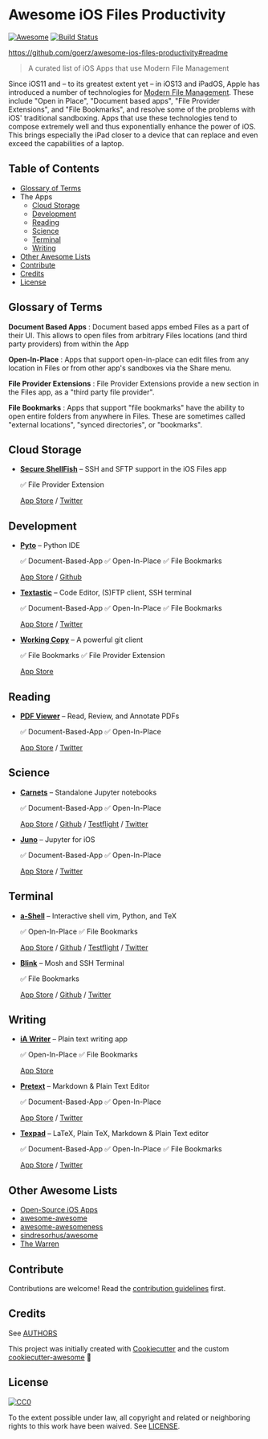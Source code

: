 # Awesome iOS Files Productivity

[![Awesome][awesome-badge]][awesome-link] [![Build Status][travis-badge]][travis-link]

https://github.com/goerz/awesome-ios-files-productivity#readme

> A curated list of iOS Apps that use Modern File Management

Since iOS11 and – to its greatest extent yet – in iOS13 and iPadOS, Apple has
introduced a number of technologies for [Modern File Management][]. These
include "Open in Place", "Document based apps", "File Provider Extensions", and
"File Bookmarks", and resolve some of the problems with iOS' traditional
sandboxing. Apps that use these technologies tend to compose extremely well and
thus exponentially enhance the power of iOS. This brings especially the iPad
closer to a device that can replace and even exceed the capabilities of a
laptop.

[Modern File Management]: https://www.macstories.net/stories/beyond-the-tablet/2/#modern-file-management

## Table of Contents

- [Glossary of Terms](#glossary-of-terms)
- The Apps
    - [Cloud Storage](#cloud-storage)
    - [Development](#development)
    - [Reading](#reading)
    - [Science](#science)
    - [Terminal](#terminal)
    - [Writing](#writing)
- [Other Awesome Lists](#other-awesome-lists)
- [Contribute](#contribute)
- [Credits](#credits)
- [License](#license)

## Glossary of Terms

**Document Based Apps**
: Document based apps embed Files as a part of their UI. This allows to open files from arbitrary Files locations (and third party providers) from within the App

**Open-In-Place**
: Apps that support open-in-place can edit files from any location in Files or from other app's sandboxes via the Share menu.

**File Provider Extensions**
: File Provider Extensions provide a new section in the Files app, as a "third party file provider".

**File Bookmarks**
: Apps that support "file bookmarks" have the ability to open entire folders from anywhere in Files. These are sometimes called "external locations", "synced directories", or "bookmarks".

## Cloud Storage

- [**Secure ShellFish**](https://secureshellfish.app/) – SSH and SFTP support in the iOS Files app

  :white_check_mark: File Provider Extension

  [App Store](https://apps.apple.com/us/app/secure-shellfish/id1336634154?ls=1) /
  [Twitter](https://twitter.com/shellfishapp?lang=en)


## Development


- [**Pyto**](https://pyto.app) – Python IDE

  :white_check_mark: Document-Based-App
  :white_check_mark: Open-In-Place
  :white_check_mark: File Bookmarks

   [App Store](https://apps.apple.com/us/app/pyto-python-3-7/id1436650069?ign-mpt=uo%3D4) /
   [Github](https://github.com/ColdGrub1384/Pyto)


- [**Textastic**](https://www.textasticapp.com) – Code Editor, (S)FTP client, SSH terminal

  :white_check_mark: Document-Based-App
  :white_check_mark: Open-In-Place
  :white_check_mark: File Bookmarks

  [App Store](https://apps.apple.com/us/app/id1049254261?mt=8) /
  [Twitter](https://twitter.com/Textastic)


- [**Working Copy**](https://workingcopyapp.com) – A powerful git client

  :white_check_mark: File Bookmarks
  :white_check_mark: File Provider Extension

   [App Store](https://apps.apple.com/us/app/working-copy/id896694807?ign-mpt=uo%3D6)


## Reading


- [**PDF Viewer**](https://pdfviewer.io) – Read, Review, and Annotate PDFs

  :white_check_mark: Document-Based-App
  :white_check_mark: Open-In-Place

  [App Store](https://apps.apple.com/us/app/pdf-viewer-annotation-expert/id1120099014) /
  [Twitter](https://twitter.com/pdfviewerapp)


## Science


- [**Carnets**](https://holzschu.github.io/Carnets_Jupyter/) – Standalone Jupyter notebooks

  :white_check_mark: Document-Based-App
  :white_check_mark: Open-In-Place

  [App Store](https://apps.apple.com/us/app/carnets/id1450994949) /
  [Github](https://github.com/holzschu/Carnets) /
  [Testflight](https://testflight.apple.com/join/yevwlUs1) /
  [Twitter](https://twitter.com/carnets_jupyter)


- [**Juno**](https://juno.sh) – Jupyter for iOS

  :white_check_mark: Document-Based-App
  :white_check_mark: Open-In-Place

  [App Store](https://apps.apple.com/app/id1462586500) /
  [Twitter](https://twitter.com/junoapps)


## Terminal


- [**a-Shell**](https://holzschu.github.io/a-Shell_iOS/) – Interactive shell vim, Python, and TeX

  :white_check_mark: Open-In-Place
  :white_check_mark: File Bookmarks

  [App Store](https://apps.apple.com/fr/app/a-shell/id1473805438) /
  [Github](https://github.com/holzschu/a-Shell) /
  [Testflight](https://testflight.apple.com/join/WUdKe3f4) /
  [Twitter](https://twitter.com/a_Shell_iOS)


- [**Blink**](http://www.blink.sh) – Mosh and SSH Terminal

  :white_check_mark: File Bookmarks

  [App Store](https://apps.apple.com/app/id1156707581) /
  [Github](https://github.com/blinksh/blink/) /
  [Twitter](https://twitter.com/BlinkShell)


## Writing


- [**iA Writer**](https://ia.net/writer) – Plain text writing app

  :white_check_mark: Open-In-Place
  :white_check_mark: File Bookmarks

  [App Store](https://apps.apple.com/app/id775737172?mt=12)


- [**Pretext**](https://twitter.com/pretext_app) – Markdown & Plain Text Editor

  :white_check_mark: Document-Based-App
  :white_check_mark: Open-In-Place

  [App Store](https://apps.apple.com/app/pretext/id1347707000) /
  [Twitter](https://twitter.com/pretext_app)

- [**Texpad**](https://twitter.com/texpad) – LaTeX, Plain TeX, Markdown & Plain Text editor

  :white_check_mark: Document-Based-App
  :white_check_mark: Open-In-Place
  :white_check_mark: File Bookmarks

  [App Store](https://apps.apple.com/app/texpad-latex-editor/id550419159) /
  [Twitter](https://twitter.com/texpad)


## Other Awesome Lists

* [Open-Source iOS Apps](https://github.com/dkhamsing/open-source-ios-apps)
* [awesome-awesome](https://github.com/emijrp/awesome-awesome)
* [awesome-awesomeness](https://github.com/bayandin/awesome-awesomeness)
* [sindresorhus/awesome][awesome-link]
* [The Warren](https://github.com/torchhound/warren)


## Contribute


Contributions are welcome! Read the [contribution guidelines](CONTRIBUTING.md) first.


## Credits


See [AUTHORS](AUTHORS.md)

This project was initially created with [Cookiecutter][cookiecutter] and the custom [cookiecutter-awesome][cookiecutter-awesome] :cookie:


## License

[![CC0][CC0-badge]][CC0-link]

To the extent possible under law, all copyright and related or neighboring
rights to this work have been waived. See [LICENSE](LICENSE).

[awesome-badge]: https://cdn.rawgit.com/sindresorhus/awesome/d7305f38d29fed78fa85652e3a63e154dd8e8829/media/badge.svg
[awesome-link]: https://github.com/sindresorhus/awesome
[travis-badge]: https://api.travis-ci.org/goerz/awesome-ios-files-productivity.svg?branch=master
[travis-link]: https://travis-ci.org/goerz/awesome-ios-files-productivity
[CC0-badge]: http://mirrors.creativecommons.org/presskit/buttons/88x31/svg/cc-zero.svg
[CC0-link]: https://creativecommons.org/publicdomain/zero/1.0/
[cookiecutter]: https://github.com/cookiecutter/cookiecutter
[cookiecutter-awesome]: https://github.com/pawamoy/cookiecutter-awesome
